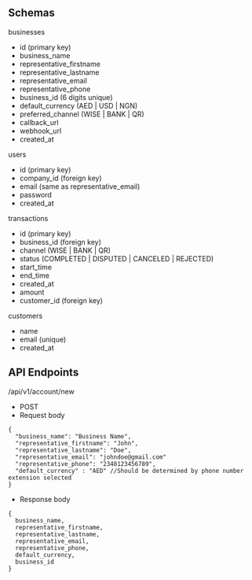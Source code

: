 
## Schemas

businesses
- id (primary key)
- business_name
- representative_firstname
- representative_lastname
- representative_email
- representative_phone
- business_id (6 digits unique)
- default_currency (AED | USD | NGN)
- preferred_channel (WISE | BANK | QR)
- callback_url
- webhook_url
- created_at

users
- id (primary key)
- company_id (foreign key)
- email (same as representative_email)
- password
- created_at

transactions
- id (primary key)
- business_id (foreign key)
- channel (WISE | BANK | QR)
- status (COMPLETED | DISPUTED | CANCELED | REJECTED)
- start_time
- end_time
- created_at
- amount
- customer_id (foreign key)

customers
- name
- email (unique)
- created_at

## API Endpoints

/api/v1/account/new

- POST
- Request body
```
{
  "business_name": "Business Name",
  "representative_firstname": "John",
  "representative_lastname": "Doe",
  "representative_email": "johndoe@gmail.com"
  "representative_phone": "2348123456789",
  "default_currency" : "AED" //Should be determined by phone number extension selected
}
```
- Response body
```
{
  business_name,
  representative_firstname,
  representative_lastname,
  representative_email,
  representative_phone,
  default_currency,
  business_id
}
```


